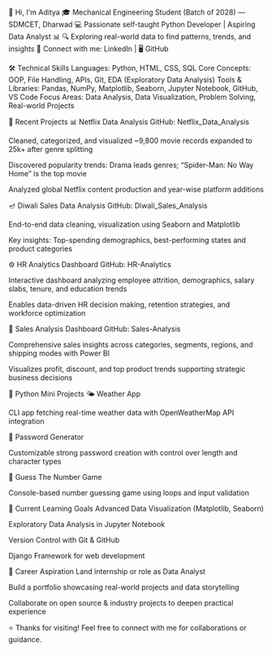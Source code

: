 👋 Hi, I'm Aditya
🎓 Mechanical Engineering Student (Batch of 2028) — SDMCET, Dharwad
💻 Passionate self-taught Python Developer | Aspiring Data Analyst 📊
🔍 Exploring real-world data to find patterns, trends, and insights
🔗 Connect with me: LinkedIn | 🖥️ GitHub

🛠️ Technical Skills
Languages: Python, HTML, CSS, SQL
Core Concepts: OOP, File Handling, APIs, Git, EDA (Exploratory Data Analysis)
Tools & Libraries: Pandas, NumPy, Matplotlib, Seaborn, Jupyter Notebook, GitHub, VS Code
Focus Areas: Data Analysis, Data Visualization, Problem Solving, Real-world Projects

🚀 Recent Projects
📊 Netflix Data Analysis
GitHub: Netflix_Data_Analysis

Cleaned, categorized, and visualized ~9,800 movie records expanded to 25k+ after genre splitting

Discovered popularity trends: Drama leads genres; “Spider-Man: No Way Home” is the top movie

Analyzed global Netflix content production and year-wise platform additions

🪔 Diwali Sales Data Analysis
GitHub: Diwali_Sales_Analysis

End-to-end data cleaning, visualization using Seaborn and Matplotlib

Key insights: Top-spending demographics, best-performing states and product categories

⚙️ HR Analytics Dashboard
GitHub: HR-Analytics

Interactive dashboard analyzing employee attrition, demographics, salary slabs, tenure, and education trends

Enables data-driven HR decision making, retention strategies, and workforce optimization

💼 Sales Analysis Dashboard
GitHub: Sales-Analysis

Comprehensive sales insights across categories, segments, regions, and shipping modes with Power BI

Visualizes profit, discount, and top product trends supporting strategic business decisions

🐍 Python Mini Projects
🌤️ Weather App

CLI app fetching real-time weather data with OpenWeatherMap API integration

🔐 Password Generator

Customizable strong password creation with control over length and character types

🔢 Guess The Number Game

Console-based number guessing game using loops and input validation

🎯 Current Learning Goals
Advanced Data Visualization (Matplotlib, Seaborn)

Exploratory Data Analysis in Jupyter Notebook

Version Control with Git & GitHub

Django Framework for web development

🌟 Career Aspiration
Land internship or role as Data Analyst

Build a portfolio showcasing real-world projects and data storytelling

Collaborate on open source & industry projects to deepen practical experience

⭐ Thanks for visiting! Feel free to connect with me for collaborations or guidance.
